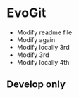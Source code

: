 # EvoGit

- Modify readme file
- Modify again
- Modify locally 3rd
- Modify 3rd
- Modify locally 4th

## Develop only
